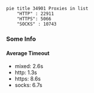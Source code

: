 
```mermaid
pie title 34901 Proxies in list
    "HTTP" : 22911
    "HTTPS": 5066
    "SOCKS" : 10743
```

### Some Info
#### Average Timeout

- mixed: 2.6s
- http: 1.3s
- https: 8.6s
- socks: 6.7s